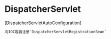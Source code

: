 # DispatcherServlet

[DispatcherServletAutoConfiguration]

```txt
向IOC容器注册`DispatcherServletRegistrationBean`
```
